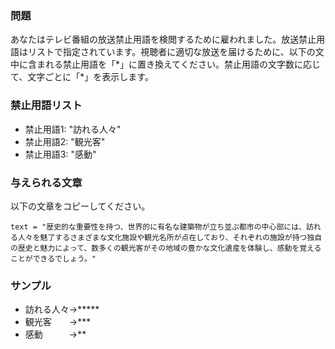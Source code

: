 ### 問題
あなたはテレビ番組の放送禁止用語を検閲するために雇われました。放送禁止用語はリストで指定されています。視聴者に適切な放送を届けるために、以下の文中に含まれる禁止用語を「\*」に置き換えてください。禁止用語の文字数に応じて、文字ごとに「\*」を表示します。

### 禁止用語リスト
+ 禁止用語1: "訪れる人々"
+ 禁止用語2: "観光客"
+ 禁止用語3: "感動"

### 与えられる文章
以下の文章をコピーしてください。
```
text = "歴史的な重要性を持つ、世界的に有名な建築物が立ち並ぶ都市の中心部には、訪れる人々を魅了するさまざまな文化施設や観光名所が点在しており、それぞれの施設が持つ独自の歴史と魅力によって、数多くの観光客がその地域の豊かな文化遺産を体験し、感動を覚えることができるでしょう。"
```


### サンプル
+ 訪れる人々→*****
+ 観光客　　→***
+ 感動　　　→**
